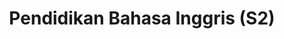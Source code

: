 ---
title: "Pendidikan Bahasa Inggris (S2)"
menu:
  - id: "profil"
    label: "Tentang Prodi"
  - id: "kurikulum"
    label: "Kurikulum"
    external: "https://kurikulum.upi.edu/struktur/prodi/P076"
  - id: "akreditasi"
    label: "Akreditasi"
  - id: "dosen"
    label: "Dosen"
  - id: "pengembangan-akademik"
    label: "Pengembangan Akademik"
  - id: "fasilitas"
    label: "Fasilitas"
  - id: "pmb"
    label: "PMB / Pendaftaran"
    external: "https://pmb.upi.edu/"
sections:
  profil:
    title: Tentang Pendidikan Bahasa Inggris S2
    content: |
      <section class="bg-white dark:bg-gray-900 pt-10 md:pt-10 pb-12 md:pb-24 px-0">
        <div class="max-w-6xl mx-auto px-4">

          <h2 class="text-xl font-semibold text-purple-800 dark:text-purple-300 mb-2">Sejarah</h2><br>
          <div class="relative border-l-2 border-purple-300 dark:border-purple-600 pl-14 space-y-10 mb-6">

            <div class="relative">
              <div class="absolute w-4 h-4 bg-purple-600 rounded-full -left-6 top-1.5"></div>
              <h3 class="text-base font-semibold text-purple-800 dark:text-purple-300">1 Juni 1998: Pendirian Prodi</h3>
              <p class="text-gray-700 dark:text-gray-300 mt-1">Program S2 Pendidikan Bahasa Inggris (PPBING) didirikan berdasarkan SK DIKTI No.160/DIKTI/Kep/1998 yang ditandatangani oleh Dirjen Dikti Bambang Soehendro.</p>
            </div>

            <div class="relative">
              <div class="absolute w-4 h-4 bg-purple-600 rounded-full -left-6 top-1.5"></div>
              <h3 class="text-base font-semibold text-purple-800 dark:text-purple-300">9 Mei 2016: Izin Operasional</h3>
              <p class="text-gray-700 dark:text-gray-300 mt-1">Izin operasional diberikan oleh Rektor UPI melalui SK Nomor 4114/UN40/PI/20016 yang ditandatangani oleh Prof. H. Furqon, M.A., Ph.D.</p>
            </div>

            <div class="relative">
              <div class="absolute w-4 h-4 bg-purple-600 rounded-full -left-6 top-1.5"></div>
              <h3 class="text-base font-semibold text-purple-800 dark:text-purple-300">10 Agustus 2006 – 10 Agustus 2011</h3>
              <p class="text-gray-700 dark:text-gray-300 mt-1">Terakreditasi B (Baik) oleh BAN-PT.</p>
            </div>

            <div class="relative">
              <div class="absolute w-4 h-4 bg-purple-600 rounded-full -left-6 top-1.5"></div>
              <h3 class="text-base font-semibold text-purple-800 dark:text-purple-300">10 Januari 2013 – 10 Januari 2018</h3>
              <p class="text-gray-700 dark:text-gray-300 mt-1">Terakreditasi A (Sangat Baik).</p>
            </div>

            <div class="relative">
              <div class="absolute w-4 h-4 bg-purple-600 rounded-full -left-6 top-1.5"></div>
              <h3 class="text-base font-semibold text-purple-800 dark:text-purple-300">3 April 2013 – 3 April 2023</h3>
              <p class="text-gray-700 dark:text-gray-300 mt-1">Mendapatkan akreditasi A dari BAN-PT.</p>
            </div>

            <div class="relative">
              <div class="absolute w-4 h-4 bg-purple-600 rounded-full -left-6 top-1.5"></div>
              <h3 class="text-base font-semibold text-purple-800 dark:text-purple-300">4 April 2018</h3>
              <p class="text-gray-700 dark:text-gray-300 mt-1">Prodi mendapatkan akreditasi A berdasarkan SK No. 959/SK/BAN-PT/Akred/M/IV/2018.</p>
            </div>

          </div>

          <p class="text-gray-700 dark:text-gray-300 mb-10">
            Prodi S2 PPBING berspesialisasi dalam pendidikan guru, ahli pendidikan, peneliti, pengembang program, dan analis pendidikan Bahasa Inggris. Lulusannya tersebar di berbagai bidang baik di dalam maupun luar negeri. Sebagai upaya peningkatan mutu dan jejaring, prodi ini aktif bekerja sama dengan asosiasi nasional dan internasional seperti ASPBI, TEFLIN, ASIATEFL, International TEFL, dan TESOL, serta institusi pendidikan tinggi di Australia, Amerika Serikat, Selandia Baru, dan negara-negara ASEAN melalui program beasiswa, FLTA, visiting scholar, joint seminar, dan joint publication.
          </p>

          <h2 class="text-xl font-semibold text-purple-800 dark:text-purple-300 mb-2">Profil Pejabat Struktural</h2>
          <ul class="list-disc pl-6 text-gray-700 dark:text-gray-300 mb-6 space-y-4">
            <li>
              <strong>Prof. Emi Emilia, M.Ed., Ph.D.</strong><br>
              <em>Jabatan:</em> Kepala Program Studi Pendidikan Bahasa Inggris<br>
              <em>Keahlian:</em> Systemic Functional Linguistics, Writing for Academic Purposes, EFL Curriculum Analysis, Grammar (Advanced)
            </li>
            <li>
              <strong>Dr. Rojab Siti Rodiyah, M.Ed.</strong><br>
              <em>Jabatan:</em> Sekretaris Program Studi Pendidikan Bahasa Inggris<br>
              <em>Keahlian:</em> Grammar: Basic and Advanced, Writing in Professional Context, Intercultural Communication
            </li>
          </ul>

          <h2 class="text-xl font-semibold text-purple-800 dark:text-purple-300 mb-2">Kontak Prodi</h2>
          <p class="text-gray-700 dark:text-gray-300 mb-6">
            Program Studi Pendidikan Bahasa Inggris<br>
            Sekolah Pascasarjana – Universitas Pendidikan Indonesia<br>
            Jl. Setiabudhi No 229<br>
            Kode Pos 40154 Kota Bandung<br>
            Instagram: <a href="https://instagram.com/englishedu_upi" class="text-purple-700 dark:text-purple-300 hover:underline">@englishedu_upi</a>
          </p>

        </div>
      </section>



  akreditasi:
    title: "Akreditasi Pendidikan Bahasa Inggris (S2)"
    content: |
      <section class="bg-white dark:bg-gray-900 pt-10 md:pt-10 pb-12 md:pb-24 px-0">

        <div class="max-w-6xl mx-auto">

          <!-- Akreditasi Nasional (BAN-PT) -->
          <details class="mb-6 border border-gray-300 dark:border-gray-700 rounded-lg overflow-hidden">
            <summary class="cursor-pointer px-4 py-3 bg-gray-100 dark:bg-gray-800 text-gray-800 dark:text-white font-medium hover:bg-gray-200 dark:hover:bg-gray-700">
              Akreditasi Nasional (BAN-PT)
            </summary>
            <div class="px-4 py-4 text-gray-700 dark:text-gray-300">
              <p class="mb-4">
                Berdasarkan Keputusan <strong>BAN-PT No. 10512/SK/BAN-PT/Akred-Intl/M/VIII/2021</strong>, Program Studi Magister Pendidikan Bahasa Inggris di Universitas Pendidikan Indonesia, Kota Bandung, memperoleh peringkat <strong>Akreditasi Unggul</strong>.
              </p>
              <p class="mb-4">
                Sertifikat akreditasi ini berlaku sejak tanggal <strong>31 Agustus 2021</strong> hingga <strong>31 Agustus 2026</strong>.
              </p>
              <img src="/images/akreditasi/inggris-s2/banpt.webp" alt="Sertifikat Akreditasi BAN-PT S2" class="w-full rounded-lg">
            </div>
          </details>

          <!-- Akreditasi Internasional (AQAS) -->
          <details class="border border-gray-300 dark:border-gray-700 rounded-lg overflow-hidden">
            <summary class="cursor-pointer px-4 py-3 bg-gray-100 dark:bg-gray-800 text-gray-800 dark:text-white font-medium hover:bg-gray-200 dark:hover:bg-gray-700">
              Akreditasi Internasional (AQAS)
            </summary>
            <div class="px-4 py-4 text-gray-700 dark:text-gray-300">
              <p class="mb-4">
                Program Studi <strong>English Language Education [Master of Education]</strong> telah memperoleh akreditasi internasional dari <strong>AQAS (Agency for Quality Assurance through Accreditation of Study Programs)</strong>.
              </p>
              <p class="mb-4">
                Akreditasi diberikan berdasarkan keputusan <strong>Standing Commission AQAS tanggal 31 Mei 2021</strong> dan berlaku secara <strong>unconditional</strong> hingga <strong>30 September 2027</strong>.
              </p>
              <p class="mb-4">
                AQAS merupakan lembaga akreditasi dari Jerman yang menggunakan acuan standar ESG (European Standards and Guidelines).
              </p>
              <img src="/images/akreditasi/inggris-s2/aqas.webp" alt="Sertifikat Akreditasi AQAS S2" class="w-full rounded-lg">
            </div>
          </details>

        </div>
      </section>


  fasilitas:
    title: "Fasilitas"
    content: |
      <!-- Section Fasilitas -->
      <section class="bg-white dark:bg-gray-900 pt-10 md:pt-10 pb-12 md:pb-24 px-0">

        <div class="max-w-6xl mx-auto">

          <!-- Fasilitas FPBS -->
          <details open class="mb-6 border border-gray-300 dark:border-gray-700 rounded-lg overflow-hidden">
            <summary class="bg-gray-100 dark:bg-gray-800 px-4 py-3 cursor-pointer font-semibold text-gray-800 dark:text-white">
              Fasilitas di FPBS UPI
            </summary>
            <div class="px-4 py-4 text-gray-800 dark:text-gray-300">
              <p class="mb-4">
                Daftar lengkap fasilitas khusus di lingkungan Fakultas Pendidikan Bahasa dan Sastra (FPBS) UPI tersedia melalui tautan berikut.
              </p>
              <a href="/profil/fasilitas.html" class="inline-block bg-purple-700 hover:bg-purple-800 text-white px-5 py-2 rounded-lg transition" target="_blank">
                Lihat Fasilitas FPBS
              </a>
            </div>
          </details>

          <!-- Fasilitas UPI -->
          <details class="border border-gray-300 dark:border-gray-700 rounded-lg overflow-hidden">
            <summary class="bg-gray-100 dark:bg-gray-800 px-4 py-3 cursor-pointer font-semibold text-gray-800 dark:text-white">
              Fasilitas Umum di UPI
            </summary>
            <div class="px-4 py-4 text-gray-800 dark:text-gray-300">
              <p class="mb-4">
                Selain di fakultas, UPI juga menyediakan berbagai fasilitas penunjang umum untuk sivitas akademika secara keseluruhan.
              </p>
              <a href="https://www.upi.edu/pendidikan/fasilitas" class="inline-block bg-purple-700 hover:bg-purple-800 text-white px-5 py-2 rounded-lg transition" target="_blank">
                Lihat Fasilitas UPI
              </a>
            </div>
          </details>
        </div>
      </section>

  dosen:
    title: "Dosen Pendidikan Bahasa Inggris (S2)"
    content: |
        <section class="bg-white dark:bg-gray-900 pt-10 md:pt-10 pb-12 md:pb-24 px-0">
          <div class="max-w-6xl mx-auto text-center">
            <div id="dosen-gallery" class="grid grid-cols-2 sm:grid-cols-4 gap-4">

            <a href="/images/dosen/inggris-dik-s2/fuad.webp" data-pswp-width="800" data-pswp-height="1067"
              class="bg-white dark:bg-gray-800 rounded-lg shadow hover:shadow-2xl transition-shadow duration-300 ease-in-out text-center pb-2 px-1 block">
              <img src="/images/dosen/inggris-dik-s2/fuad.webp" alt="Fuad" class="w-full aspect-[3/4] object-cover object-top rounded-t-lg mb-2">
              <h3 class="text-base font-semibold text-gray-900 dark:text-white mb-1">Prof. Fuad Abdul Hamied, M.A., Ph.D.</h3>
              <p class="text-[#422367] dark:text-purple-300">Emeritus</p>
            </a>

            <a href="/images/dosen/inggris-dik-s2/nenden.webp" data-pswp-width="800" data-pswp-height="1067"
              class="bg-white dark:bg-gray-800 rounded-lg shadow hover:shadow-2xl transition-shadow duration-300 ease-in-out text-center pb-2 px-1 block">
              <img src="/images/dosen/inggris-dik-s2/nenden.webp" alt="Nenden" class="w-full aspect-[3/4] object-cover object-top rounded-t-lg mb-2">
              <h3 class="text-base font-semibold text-gray-900 dark:text-white mb-1">Prof. Dr. Nenden Sri Lengkanawati, M.Pd.</h3>
              <p class="text-[#422367] dark:text-purple-300">Emeritus</p>
            </a>

              <a href="/images/dosen/inggris-dik-s2/didi.webp" data-pswp-width="800" data-pswp-height="1067"
                class="bg-white dark:bg-gray-800 rounded-lg shadow hover:shadow-2xl transition-shadow duration-300 ease-in-out text-center pb-2 px-1 block">
                <img src="/images/dosen/inggris-dik-s2/didi.webp" alt="Didi Sukyadi" class="w-full aspect-[3/4] object-cover object-top rounded-t-lg mb-2">
                <h3 class="text-base font-semibold text-gray-900 dark:text-white mb-1">Prof. Dr. Didi Sukyadi, M.A.</h3>
                <p class="text-[#422367] dark:text-purple-300">Guru Besar</p>
              </a>

              <a href="/images/dosen/inggris-dik-s2/emi.webp" data-pswp-width="800" data-pswp-height="1067"
                class="bg-white dark:bg-gray-800 rounded-lg shadow hover:shadow-2xl transition-shadow duration-300 ease-in-out text-center pb-2 px-1 block">
                <img src="/images/dosen/inggris-dik-s2/emi.webp" alt="Emi Emilia" class="w-full aspect-[3/4] object-cover object-top rounded-t-lg mb-2">
                <h3 class="text-base font-semibold text-gray-900 dark:text-white mb-1">Prof. Emi Emillia, M.Ed., Ph.D.</h3>
                <p class="text-[#422367] dark:text-purple-300">Guru Besar</p>
              </a>

              <a href="/images/dosen/inggris-dik-s2/sri-setyarini.webp" data-pswp-width="800" data-pswp-height="1067"
                class="bg-white dark:bg-gray-800 rounded-lg shadow hover:shadow-2xl transition-shadow duration-300 ease-in-out text-center pb-2 px-1 block">
                <img src="/images/dosen/inggris-dik-s2/sri-setyarini.webp" alt="Sri Setyarini" class="w-full aspect-[3/4] object-cover object-top rounded-t-lg mb-2">
                <h3 class="text-base font-semibold text-gray-900 dark:text-white mb-1">Prof. Dr. Sri Setyarini, M.A.Ling.</h3>
                <p class="text-[#422367] dark:text-purple-300">Guru Besar</p>
              </a>

              <a href="/images/dosen/inggris-dik-s2/bukhori.webp" data-pswp-width="800" data-pswp-height="1067"
                class="bg-white dark:bg-gray-800 rounded-lg shadow hover:shadow-2xl transition-shadow duration-300 ease-in-out text-center pb-2 px-1 block">
                <img src="/images/dosen/inggris-dik-s2/bukhori.webp" alt="Ahmad Bukhori" class="w-full aspect-[3/4] object-cover object-top rounded-t-lg mb-2">
                <h3 class="text-base font-semibold text-gray-900 dark:text-white mb-1">Prof. Ahmad Bukhori Muslim, S.Pd., M.Ed., Ph.D.</h3>
                <p class="text-[#422367] dark:text-purple-300">Guru Besar</p>
              </a>
              <a href="/images/dosen/inggris-dik-s2/eri.webp" data-pswp-width="800" data-pswp-height="1067"
                class="bg-white dark:bg-gray-800 rounded-lg shadow hover:shadow-2xl transition-shadow duration-300 ease-in-out text-center pb-2 px-1 block">
                <img src="/images/dosen/inggris-dik-s2/eri.webp" alt="Eri Kurniawan" class="w-full aspect-[3/4] object-cover object-top rounded-t-lg mb-2">
                <h3 class="text-base font-semibold text-gray-900 dark:text-white mb-1">Prof. Eri Kurniawan, S.Pd., M.A., Ph.D.</h3>
                <p class="text-[#422367] dark:text-purple-300">Guru Besar</p>
              </a>

              <a href="/images/dosen/inggris-dik-s2/dadang.webp" data-pswp-width="800" data-pswp-height="1067"
                class="bg-white dark:bg-gray-800 rounded-lg shadow hover:shadow-2xl transition-shadow duration-300 ease-in-out text-center pb-2 px-1 block">
                <img src="/images/dosen/inggris-dik-s2/dadang.webp" alt="Dadang Sudana" class="w-full aspect-[3/4] object-cover object-top rounded-t-lg mb-2">
                <h3 class="text-base font-semibold text-gray-900 dark:text-white mb-1">Dadang Sudana, M.A., Ph.D.</h3>
                <p class="text-[#422367] dark:text-purple-300">Lektor Kepala</p>
              </a>

              <a href="/images/dosen/inggris-dik-s2/safrina.webp" data-pswp-width="800" data-pswp-height="1067"
                class="bg-white dark:bg-gray-800 rounded-lg shadow hover:shadow-2xl transition-shadow duration-300 ease-in-out text-center pb-2 px-1 block">
                <img src="/images/dosen/inggris-dik-s2/safrina.webp" alt="Safrina" class="w-full aspect-[3/4] object-cover object-top rounded-t-lg mb-2">
                <h3 class="text-base font-semibold text-gray-900 dark:text-white mb-1">Dr. R. Safrina Noorman, M.A.</h3>
                <p class="text-[#422367] dark:text-purple-300">Lektor Kepala</p>
              </a>

              <a href="/images/dosen/inggris-dik-s2/ika.webp" data-pswp-width="800" data-pswp-height="1067"
                class="bg-white dark:bg-gray-800 rounded-lg shadow hover:shadow-2xl transition-shadow duration-300 ease-in-out text-center pb-2 px-1 block">
                <img src="/images/dosen/inggris-dik-s2/ika.webp" alt="Ika" class="w-full aspect-[3/4] object-cover object-top rounded-t-lg mb-2">
                <h3 class="text-base font-semibold text-gray-900 dark:text-white mb-1">Ika Lestari Damayanti, M.A., Ph.D.</h3>
                <p class="text-[#422367] dark:text-purple-300">Lektor Kepala</p>
              </a>

              <a href="/images/dosen/inggris-dik-s2/gin.webp" data-pswp-width="800" data-pswp-height="1067"
                class="bg-white dark:bg-gray-800 rounded-lg shadow hover:shadow-2xl transition-shadow duration-300 ease-in-out text-center pb-2 px-1 block">
                <img src="/images/dosen/inggris-dik-s2/gin.webp" alt="Gin Gin" class="w-full aspect-[3/4] object-cover object-top rounded-t-lg mb-2">
                <h3 class="text-base font-semibold text-gray-900 dark:text-white mb-1">Gin Gin Gustine, M.Pd., Ph.D.</h3>
                <p class="text-[#422367] dark:text-purple-300">Lektor Kepala</p>
              </a>

              <a href="/images/dosen/inggris-dik-s2/budi.webp" data-pswp-width="800" data-pswp-height="1067"
                class="bg-white dark:bg-gray-800 rounded-lg shadow hover:shadow-2xl transition-shadow duration-300 ease-in-out text-center pb-2 px-1 block">
                <img src="/images/dosen/inggris-dik-s2/budi.webp" alt="Budi Hermawan" class="w-full aspect-[3/4] object-cover object-top rounded-t-lg mb-2">
                <h3 class="text-base font-semibold text-gray-900 dark:text-white mb-1">Dr. Budi Hermawan, M.PC.</h3>
                <p class="text-[#422367] dark:text-purple-300">Lektor Kepala</p>
              </a>

              <a href="/images/dosen/inggris-dik-s2/wawan.webp" data-pswp-width="800" data-pswp-height="1067"
                class="bg-white dark:bg-gray-800 rounded-lg shadow hover:shadow-2xl transition-shadow duration-300 ease-in-out text-center pb-2 px-1 block">
                <img src="/images/dosen/inggris-dik-s2/wawan.webp" alt="Wawan" class="w-full aspect-[3/4] object-cover object-top rounded-t-lg mb-2">
                <h3 class="text-base font-semibold text-gray-900 dark:text-white mb-1">Wawan Gunawan, S.Pd., M.EdSt., Ph.D.</h3>
                <p class="text-[#422367] dark:text-purple-300">Lektor Kepala</p>
              </a>
              <a href="/images/dosen/inggris-dik-s2/isti.webp" data-pswp-width="800" data-pswp-height="1067"
                class="bg-white dark:bg-gray-800 rounded-lg shadow hover:shadow-2xl transition-shadow duration-300 ease-in-out text-center pb-2 px-1 block">
                <img src="/images/dosen/inggris-dik-s2/isti.webp" alt="Isti" class="w-full aspect-[3/4] object-cover object-top rounded-t-lg mb-2">
                <h3 class="text-base font-semibold text-gray-900 dark:text-white mb-1">Isti Siti Saleha Gandana, S.Pd., M.Ed., Ph.D.</h3>
                <p class="text-[#422367] dark:text-purple-300">Lektor Kepala</p>
              </a>

              <a href="/images/dosen/inggris-dik-s2/nia.webp" data-pswp-width="800" data-pswp-height="1067"
                class="bg-white dark:bg-gray-800 rounded-lg shadow hover:shadow-2xl transition-shadow duration-300 ease-in-out text-center pb-2 px-1 block">
                <img src="/images/dosen/inggris-dik-s2/nia.webp" alt="Nia Nafisah" class="w-full aspect-[3/4] object-cover object-top rounded-t-lg mb-2">
                <h3 class="text-base font-semibold text-gray-900 dark:text-white mb-1">Dr. Nia Nafisah, S.S., M.Pd.</h3>
                <p class="text-[#422367] dark:text-purple-300">Lektor Kepala</p>
              </a>

              <a href="/images/dosen/inggris-dik-s2/fazri.webp" data-pswp-width="800" data-pswp-height="1067"
                class="bg-white dark:bg-gray-800 rounded-lg shadow hover:shadow-2xl transition-shadow duration-300 ease-in-out text-center pb-2 px-1 block">
                <img src="/images/dosen/inggris-dik-s2/fazri.webp" alt="Fazri Nur Yusuf" class="w-full aspect-[3/4] object-cover object-top rounded-t-lg mb-2">
                <h3 class="text-base font-semibold text-gray-900 dark:text-white mb-1">Dr. Fazri Nur Yusuf, M.Pd.</h3>
                <p class="text-[#422367] dark:text-purple-300">Lektor Kepala</p>
              </a>

              <a href="/images/dosen/inggris-dik-s2/yanty.webp" data-pswp-width="800" data-pswp-height="1067"
                class="bg-white dark:bg-gray-800 rounded-lg shadow hover:shadow-2xl transition-shadow duration-300 ease-in-out text-center pb-2 px-1 block">
                <img src="/images/dosen/inggris-dik-s2/yanty.webp" alt="Yanty" class="w-full aspect-[3/4] object-cover object-top rounded-t-lg mb-2">
                <h3 class="text-base font-semibold text-gray-900 dark:text-white mb-1">Yanty Wirza, M.Pd., M.A., Ph.D.</h3>
                <p class="text-[#422367] dark:text-purple-300">Lektor</p>
              </a>

              <a href="/images/dosen/inggris-dik-s2/rojaab.webp" data-pswp-width="800" data-pswp-height="1067"
                class="bg-white dark:bg-gray-800 rounded-lg shadow hover:shadow-2xl transition-shadow duration-300 ease-in-out text-center pb-2 px-1 block">
                <img src="/images/dosen/inggris-dik-s2/rojaab.webp" alt="Rojab" class="w-full aspect-[3/4] object-cover object-top rounded-t-lg mb-2">
                <h3 class="text-base font-semibold text-gray-900 dark:text-white mb-1">Dr. Rojab Siti Rodiyah, M.Ed.</h3>
                <p class="text-[#422367] dark:text-purple-300">Lektor</p>
              </a>

            </div>
          </div>
        </section>


  pengembangan-akademik:
    title: "Pengembangan Akademik"
    content: |
      <section class="bg-white dark:bg-gray-900 pt-10 md:pt-10 pb-12 md:pb-24 px-4">

          <div class="max-w-6xl mx-auto">

            <!-- Toggle: Penelitian Inovasi Pembelajaran -->
            <details class="mb-6 border border-gray-300 dark:border-gray-700 rounded-lg overflow-hidden">
              <summary class="bg-gray-100 dark:bg-gray-800 px-4 py-3 cursor-pointer font-semibold text-gray-800 dark:text-white hover:bg-gray-200 dark:hover:bg-gray-700">
                Penelitian Inovasi Pembelajaran (2024–2025)
              </summary>
              <div class="px-4 py-6 text-gray-700 dark:text-gray-300 space-y-6">

                <div class="bg-gray-50 dark:bg-gray-800 rounded-lg shadow p-5">
                  <h3 class="font-semibold text-lg text-gray-900 dark:text-white mb-2">Prof. Dr. Didi Sukyadi, M.A.</h3>
                  <p>Menelisik afordansi semiotika tablet di kelas penerjemahan bagi mahasiswa calon guru.</p>
                </div>

                <div class="bg-gray-50 dark:bg-gray-800 rounded-lg shadow p-5">
                  <h3 class="font-semibold text-lg text-gray-900 dark:text-white mb-2">Prof. Emi Emilia, M.Ed., Ph.D.</h3>
                  <p>Meningkatkan kesadaran kontekstual mahasiswa dalam kelas penjurubahasaan berbasis computer-assisted interpreting tool melalui pendekatan berbasis genre.</p>
                </div>

                <div class="bg-gray-50 dark:bg-gray-800 rounded-lg shadow p-5">
                  <h3 class="font-semibold text-lg text-gray-900 dark:text-white mb-2">Dr. Fazri Nur Yusuf, M.Pd.</h3>
                  <p>Akselerasi literasi asesmen calon guru Bahasa Inggris melalui refleksi dialogis dalam konteks deep learning: Studi di sekolah menengah di Kab. Sleman, DIY.</p>
                </div>

                <div class="bg-gray-50 dark:bg-gray-800 rounded-lg shadow p-5">
                  <h3 class="font-semibold text-lg text-gray-900 dark:text-white mb-2">Ika Lestari Damayanti, M.A., Ph.D.</h3>
                  <p>Penggunaan generative AI DeepSeek dalam pembelajaran Bahasa Inggris berbasis konten (Content-Language Integrated Learning) di kelas bilingual.</p>
                </div>

                <div class="bg-gray-50 dark:bg-gray-800 rounded-lg shadow p-5">
                  <h3 class="font-semibold text-lg text-gray-900 dark:text-white mb-2">Dr. Lulu Laela Amalia, S.S., M.Pd.</h3>
                  <p>Refleksi guru Bahasa Inggris dalam penggunaan metabahasa pada pengajaran Bahasa Inggris sebagai bahasa asing di Indonesia.</p>
                </div>

                <div class="bg-gray-50 dark:bg-gray-800 rounded-lg shadow p-5">
                  <h3 class="font-semibold text-lg text-gray-900 dark:text-white mb-2">Annisa Rahmadani, S.Pd., M.A.</h3>
                  <p>Pemanfaatan strategi translanguaging dalam kelas berbicara akademik (Speaking for Academic Purposes) di perguruan tinggi.</p>
                </div>

                <div class="bg-gray-50 dark:bg-gray-800 rounded-lg shadow p-5">
                  <h3 class="font-semibold text-lg text-gray-900 dark:text-white mb-2">Drs. Deddy Suryana, M.A.</h3>
                  <p>Pengaruh kemampuan berkomunikasi Bahasa Inggris terhadap aktivitas ekonomi para pedagang asongan di kawasan wisata Gunung Tangkuban Perahu, Jawa Barat (2025–2025).</p>
                </div>

                <div class="bg-gray-50 dark:bg-gray-800 rounded-lg shadow p-5">
                  <h3 class="font-semibold text-lg text-gray-900 dark:text-white mb-2">Suharno, M.Pd.</h3>
                  <p>Needs analysis bahan ajar Bahasa Inggris untuk anggota POLRI Divisi Humas di Polres Subang.</p>
                </div>

              </div>
            </details>
            <!-- Toggle: Pengabdian kepada Masyarakat - PkM Bidang Ilmu -->
            <details class="mb-6 border border-gray-300 dark:border-gray-700 rounded-lg overflow-hidden">
              <summary class="bg-gray-100 dark:bg-gray-800 px-4 py-3 cursor-pointer font-semibold text-gray-800 dark:text-white hover:bg-gray-200 dark:hover:bg-gray-700">
                Pengabdian kepada Masyarakat (PkM Bidang Ilmu) 2024–2025
              </summary>
              <div class="px-4 py-6 text-gray-700 dark:text-gray-300 space-y-6">

                <div class="bg-gray-50 dark:bg-gray-800 rounded-lg shadow p-5">
                  <h3 class="font-semibold text-lg text-gray-900 dark:text-white mb-2">Dr. Fazri Nur Yusuf, M.Pd.</h3>
                  <p>Pelatihan model refleksi dialogis terhadap akselerasi literasi asesmen dalam pembelajaran mendalam guru-guru Bahasa Inggris di Kabupaten Klaten, Daerah Istimewa Yogyakarta.</p>
                </div>

                <div class="bg-gray-50 dark:bg-gray-800 rounded-lg shadow p-5">
                  <h3 class="font-semibold text-lg text-gray-900 dark:text-white mb-2">Dr. Finita Dewi, S.S., M.A.</h3>
                  <p>Integrasi deep learning dan teknologi dalam pendidikan guru bahasa.</p>
                </div>

                <div class="bg-gray-50 dark:bg-gray-800 rounded-lg shadow p-5">
                  <h3 class="font-semibold text-lg text-gray-900 dark:text-white mb-2">Gin Gin Gustine, M.Pd., Ph.D.</h3>
                  <p>Meningkatkan pengetahuan dan kemampuan mengajar guru Bahasa Inggris SMA dalam pendekatan deep learning di wilayah Daerah Istimewa Yogyakarta.</p>
                </div>

                <div class="bg-gray-50 dark:bg-gray-800 rounded-lg shadow p-5">
                  <h3 class="font-semibold text-lg text-gray-900 dark:text-white mb-2">Dr. Iyen Nurlaelawati, M.Pd.</h3>
                  <p>Mentoring guru Bahasa Inggris sekolah menengah pertama di Daerah Istimewa Yogyakarta dalam mengadaptasi materi berbasis deep learning.</p>
                </div>

                <div class="bg-gray-50 dark:bg-gray-800 rounded-lg shadow p-5">
                  <h3 class="font-semibold text-lg text-gray-900 dark:text-white mb-2">Dr. Muhammad Handi Gunawan, M.Pd.</h3>
                  <p>Pelatihan Technological Pedagogical and Content Knowledge (TPACK) bagi guru-guru Bahasa Inggris.</p>
                </div>

                <div class="bg-gray-50 dark:bg-gray-800 rounded-lg shadow p-5">
                  <h3 class="font-semibold text-lg text-gray-900 dark:text-white mb-2">Prof. Dr. Sri Setyarini, M.A.Ling.</h3>
                  <p>IHT HOTS in Deep Learning bagi guru Bahasa Inggris Kabupaten Klaten: Terobosan dalam menguatkan kompetensi profesional guru abad 21.</p>
                </div>

              </div>
            </details>
            <!-- Toggle: Penelitian Kerja Sama Internasional / RKLI -->
            <details class="mb-6 border border-gray-300 dark:border-gray-700 rounded-lg overflow-hidden">
              <summary class="bg-gray-100 dark:bg-gray-800 px-4 py-3 cursor-pointer font-semibold text-gray-800 dark:text-white hover:bg-gray-200 dark:hover:bg-gray-700">
                Penelitian Internasional / Riset Kolaborasi LPTK Indonesia (RKLI) 2024–2025
              </summary>
              <div class="px-4 py-6 text-gray-700 dark:text-gray-300 space-y-6">

                <div class="bg-gray-50 dark:bg-gray-800 rounded-lg shadow p-5">
                  <h3 class="font-semibold text-lg text-gray-900 dark:text-white mb-2">Ahmad Bukhori Muslim, M.Ed., Ph.D.</h3>
                  <p>Intercultural communicative competence (ICC) in English language teaching to promote tourism: Comparing students' attitudes in Indonesia and Uzbekistan.</p>
                </div>

                <div class="bg-gray-50 dark:bg-gray-800 rounded-lg shadow p-5">
                  <h3 class="font-semibold text-lg text-gray-900 dark:text-white mb-2">Gin Gin Gustine, M.Pd., Ph.D.</h3>
                  <p>Enhancing preservice teachers' knowledge and skills in sustainability through education for sustainable development (ESD) model in Indonesia and Japan.</p>
                </div>

                <div class="bg-gray-50 dark:bg-gray-800 rounded-lg shadow p-5">
                  <h3 class="font-semibold text-lg text-gray-900 dark:text-white mb-2">Ari Arifin D., S.Pd., M.Ed., Ph.D.</h3>
                  <p>Eksplorasi aktivitas IDLE yang dilakukan mahasiswa di luar konteks formal.</p>
                </div>

                <div class="bg-gray-50 dark:bg-gray-800 rounded-lg shadow p-5">
                  <h3 class="font-semibold text-lg text-gray-900 dark:text-white mb-2">Pupung Purnawarman, M.Sc.Ed., Ph.D.</h3>
                  <p>HOTS in multiliteracy pedagogy: Model pembelajaran ESP untuk menguatkan keterampilan literasi digital kritis mahasiswa prodi Bahasa Inggris.</p>
                </div>

                <div class="bg-gray-50 dark:bg-gray-800 rounded-lg shadow p-5">
                  <h3 class="font-semibold text-lg text-gray-900 dark:text-white mb-2">Prof. Dr. Hj. Nenden Sri Lengkanawati, M.Pd.</h3>
                  <p>Integrasi kecerdasan buatan dalam penulisan akademik: Studi kualitatif pada penggunaan generative AI oleh mahasiswa pascasarjana.</p>
                </div>

                <div class="bg-gray-50 dark:bg-gray-800 rounded-lg shadow p-5">
                  <h3 class="font-semibold text-lg text-gray-900 dark:text-white mb-2">Prof. Dr. Sri Setyarini, M.A.Ling.</h3>
                  <p>Penerapan HOTS dalam pedagogi multiliterasi: Model terobosan dalam menguatkan literasi kesehatan mental mahasiswa.</p>
                </div>

                <div class="bg-gray-50 dark:bg-gray-800 rounded-lg shadow p-5">
                  <h3 class="font-semibold text-lg text-gray-900 dark:text-white mb-2">Prof. Hj. Emi Emilia, M.A., Ph.D.</h3>
                  <p>Investigasi implementasi dan perkembangan pengajaran Bahasa Inggris berbasis teks dalam dua dekade terakhir dan integrasi AI di SMA di Jawa Barat.</p>
                </div>

              </div>
            </details>
            <!-- Toggle: PkM Tambahan - Polisi & Desa Binaan -->
            
            <details class="mb-6 border border-gray-300 dark:border-gray-700 rounded-lg overflow-hidden">
              <summary class="bg-gray-100 dark:bg-gray-800 px-4 py-3 cursor-pointer font-semibold text-gray-800 dark:text-white hover:bg-gray-200 dark:hover:bg-gray-700">
                Pengabdian kepada Masyarakat (Tambahan) 2024–2025
              </summary>
              <div class="px-4 py-6 text-gray-700 dark:text-gray-300 space-y-6">

                <div class="bg-gray-50 dark:bg-gray-800 rounded-lg shadow p-5">
                  <h3 class="font-semibold text-lg text-gray-900 dark:text-white mb-2">Drs. Deddy Suryana, M.A.</h3>
                  <p>Pelatihan kompetensi berbahasa Inggris bagi anggota polisi pariwisata di Kabupaten Subang.</p>
                </div>

                <div class="bg-gray-50 dark:bg-gray-800 rounded-lg shadow p-5">
                  <h3 class="font-semibold text-lg text-gray-900 dark:text-white mb-2">Ika Lestari Damayanti, S.Pd., M.A., Ph.D.</h3>
                  <p>Pengembangan ekosistem multiliterasi berbasis teknologi digital melalui kolaborasi orang tua, guru, dan masyarakat.</p>
                </div>

              </div>
            </details>

              </div>
            </section>


  

---